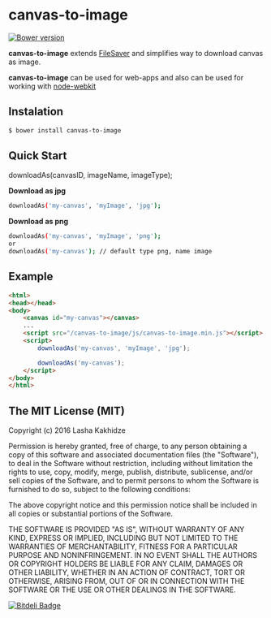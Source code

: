 # canvas-to-image

[![Bower version](https://badge.fury.io/bo/canvas-to-image.svg)](https://badge.fury.io/bo/canvas-to-image)

**canvas-to-image** extends [FileSaver](https://github.com/eligrey/FileSaver.js/) and simplifies way to download canvas as image.

**canvas-to-image** can be used for web-apps and also can be used for working with [node-webkit](https://github.com/nwjs/nw.js)


## Instalation

```bash
$ bower install canvas-to-image
```

## Quick Start

downloadAs(canvasID, imageName, imageType);

**Download as jpg**
```bash
downloadAs('my-canvas', 'myImage', 'jpg');
```
**Download as png**
```bash
downloadAs('my-canvas', 'myImage', 'png');
or
downloadAs('my-canvas'); // default type png, name image
```

## Example

```html
<html>
<head></head>
<body>
	<canvas id="my-canvas"></canvas>
	...
	<script src="/canvas-to-image/js/canvas-to-image.min.js"></script>
	<script>
	    downloadAs('my-canvas', 'myImage', 'jpg');

	    downloadAs('my-canvas');
	</script>
</body>
</html>
```

## The MIT License (MIT)

Copyright (c) 2016 Lasha Kakhidze

Permission is hereby granted, free of charge, to any person obtaining a copy
of this software and associated documentation files (the "Software"), to deal
in the Software without restriction, including without limitation the rights
to use, copy, modify, merge, publish, distribute, sublicense, and/or sell
copies of the Software, and to permit persons to whom the Software is
furnished to do so, subject to the following conditions:

The above copyright notice and this permission notice shall be included in all
copies or substantial portions of the Software.

THE SOFTWARE IS PROVIDED "AS IS", WITHOUT WARRANTY OF ANY KIND, EXPRESS OR
IMPLIED, INCLUDING BUT NOT LIMITED TO THE WARRANTIES OF MERCHANTABILITY,
FITNESS FOR A PARTICULAR PURPOSE AND NONINFRINGEMENT. IN NO EVENT SHALL THE
AUTHORS OR COPYRIGHT HOLDERS BE LIABLE FOR ANY CLAIM, DAMAGES OR OTHER
LIABILITY, WHETHER IN AN ACTION OF CONTRACT, TORT OR OTHERWISE, ARISING FROM,
OUT OF OR IN CONNECTION WITH THE SOFTWARE OR THE USE OR OTHER DEALINGS IN THE
SOFTWARE.

[![Bitdeli Badge](https://d2weczhvl823v0.cloudfront.net/kaxi1993/canvas-to-image/trend.png)](https://bitdeli.com/free "Bitdeli Badge")
